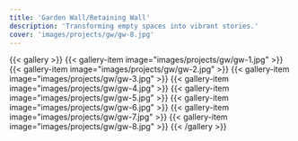 ```yaml
---
title: 'Garden Wall/Retaining Wall'
description: 'Transforming empty spaces into vibrant stories.'
cover: 'images/projects/gw/gw-8.jpg'
---
```


{{< gallery >}}
{{< gallery-item image="images/projects/gw/gw-1.jpg" >}}
{{< gallery-item image="images/projects/gw/gw-2.jpg" >}}
{{< gallery-item image="images/projects/gw/gw-3.jpg" >}}
{{< gallery-item image="images/projects/gw/gw-4.jpg" >}}
{{< gallery-item image="images/projects/gw/gw-5.jpg" >}}
{{< gallery-item image="images/projects/gw/gw-6.jpg" >}}
{{< gallery-item image="images/projects/gw/gw-7.jpg" >}}
{{< gallery-item image="images/projects/gw/gw-8.jpg" >}}
{{< /gallery >}}